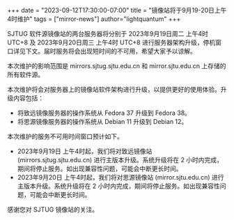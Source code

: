 +++
date = "2023-09-12T17:30:00-07:00"
title = "镜像站将于9月19-20日上午4时维护"
tags = ["mirror-news"]
author="lightquantum"
+++

SJTUG 软件源镜像站的两台服务器将分别于 2023年9月19日周二 上午4时 UTC+8 及 2023年9月20日周三 上午4时 UTC+8 进行服务器架构升级，停机窗口详见下文。届时服务将会出现短时间的不可用，希望大家予以谅解。

本次维护的影响范围是 mirrors.sjtug.sjtu.edu.cn 和 mirror.sjtu.edu.cn 上存储的所有软件源。

本次维护将会对服务器上的镜像站软件架构进行升级，以提供更好的使用体验。升级内容包括：

* 将致远镜像服务器的操作系统从 Fedora 37 升级到 Fedora 38。
* 将思源镜像服务器的操作系统从 Debian 11 升级到 Debian 12。

本次维护的服务不可用时间窗口预计如下。

* 2023年9月19日 上午4时起，我们将对致远镜像站 (mirrors.sjtug.sjtu.edu.cn) 进行主版本升级。系统升级将在 2 小时内完成，期间将停止服务。如出现兼容性问题，可能会中断更长时间。
* 2023年9月20日 上午4时起，我们将对思源镜像站 (mirror.sjtu.edu.cn) 进行主版本升级。系统升级将在 2 小时内完成，期间将停止服务。如出现兼容性问题，可能会中断更长时间。

感谢您对 SJTUG 镜像站的关注。